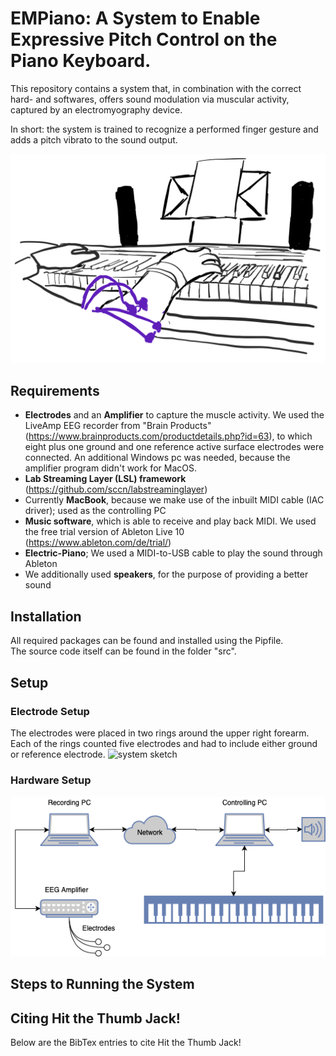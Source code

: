 # EMPiano: A System to Enable Expressive Pitch Control on the Piano Keyboard.

This repository contains a system that, in combination with the correct hard- and softwares, offers sound modulation via muscular activity, captured by an electromyography device.

In short: the system is trained to recognize a performed finger gesture and adds a pitch vibrato to the sound output.

![system sketch](./figures_teaser_new.png)

##  Requirements

- **Electrodes** and an **Amplifier** to capture the muscle activity. We used the LiveAmp EEG recorder from "Brain Products" (https://www.brainproducts.com/productdetails.php?id=63), to which eight plus one ground and one reference active surface electrodes were connected. An additional Windows pc was needed, because the amplifier program didn't work for MacOS.
- **Lab Streaming Layer (LSL) framework** (https://github.com/sccn/labstreaminglayer)
- Currently **MacBook**, because we make use of the inbuilt MIDI cable (IAC driver); used as the controlling PC
- **Music software**, which is able to receive and play back MIDI. We used the free trial version of Ableton Live 10 (https://www.ableton.com/de/trial/)
- **Electric-Piano**; We used a MIDI-to-USB cable to play the sound through Ableton
- We additionally used **speakers**, for the purpose of providing a better sound

## Installation

All required packages can be found and installed using the Pipfile.  
The source code itself can be found in the folder "src".

## Setup

### Electrode Setup
The electrodes were placed in two rings around the upper right forearm. Each of the rings counted five electrodes and had to include either ground or reference electrode.
![system sketch](./figures_electrode_ring.jpg)

### Hardware Setup
![system sketch](./fullSetup.png)

## Steps to Running the System

## Citing Hit the Thumb Jack!

Below are the BibTex entries to cite Hit the Thumb Jack!